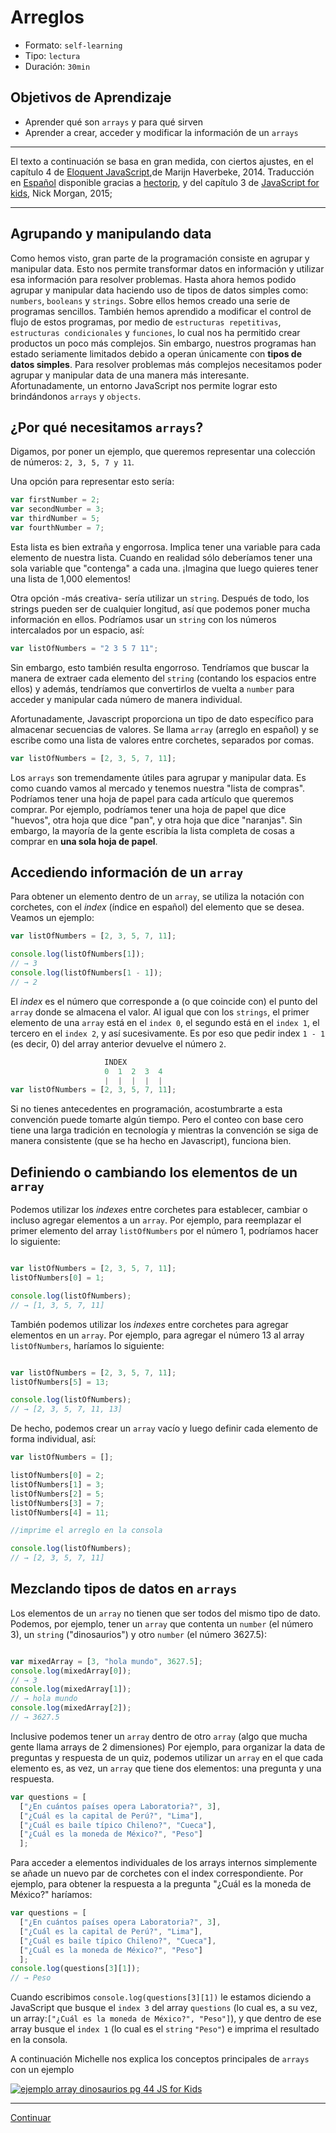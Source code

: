 # Arreglos
- Formato: `self-learning`
- Tipo: `lectura`
- Duración: `30min`

## Objetivos de Aprendizaje

- Aprender qué son `arrays` y para qué sirven
- Aprender a crear, acceder y modificar la información de un `arrays`

***

El texto a continuación se basa en gran medida, con ciertos ajustes, en el capítulo 4 de [Eloquent JavaScript](http://eloquentjavascript.net/),de Marijn
Haverbeke, 2014. Traducción en [Español](http://hectorip.github.io/Eloquent-JavaScript-ES-online/chapters/01_values.html)
disponible gracias a [hectorip](http://hectorip.github.io), y del capítulo 3 de [JavaScript for kids](http://pepa.holla.cz/wp-content/uploads/2015/11/JavaScript-for-Kids.pdf), Nick Morgan, 2015;

***

## Agrupando y manipulando data
Como hemos visto, gran parte de la programación consiste en agrupar y manipular data. Esto nos permite transformar datos en información y utilizar esa información para resolver problemas. Hasta ahora hemos podido agrupar y manipular data haciendo uso de tipos de datos simples como: `numbers`, `booleans` y `strings`. Sobre ellos hemos creado una serie de programas sencillos. También hemos aprendido a modificar el control de flujo de estos programas, por medio de `estructuras repetitivas`, `estructuras condicionales` y `funciones`, lo cual nos ha permitido crear productos un poco más complejos. Sin embargo, nuestros programas han estado seriamente limitados debido a operan únicamente con **tipos de datos simples**. Para resolver problemas más complejos necesitamos poder agrupar y manipular data de una manera más interesante. Afortunadamente, un entorno JavaScript nos permite lograr esto brindándonos `arrays` y `objects`.

## ¿Por qué necesitamos `arrays`?
Digamos, por poner un ejemplo, que queremos representar una colección de números: `2, 3, 5, 7 y 11`.

Una opción para representar esto sería:

```js
var firstNumber = 2;
var secondNumber = 3;
var thirdNumber = 5;
var fourthNumber = 7;
```

Esta lista es bien extraña y engorrosa. Implica tener una variable para cada elemento de nuestra lista. Cuando en realidad sólo deberíamos tener una sola variable que "contenga" a cada una. ¡Imagina que luego quieres tener una lista de 1,000 elementos!

Otra opción -más creativa- sería utilizar un `string`. Después de todo, los strings pueden ser de cualquier longitud, así que podemos poner mucha información en ellos. Podríamos usar un `string` con los números intercalados por un espacio, así:

```js
var listOfNumbers = "2 3 5 7 11";
```

Sin embargo, esto también resulta engorroso. Tendríamos que buscar la manera de extraer cada elemento del `string` (contando los espacios entre ellos) y además, tendríamos que convertirlos de vuelta a `number` para acceder y manipular cada número de manera individual.

Afortunadamente, Javascript proporciona un tipo de dato específico para almacenar secuencias de valores. Se llama `array` (arreglo en español) y se escribe como una lista de valores entre corchetes, separados por comas.

```js
var listOfNumbers = [2, 3, 5, 7, 11];
```

Los `arrays` son tremendamente útiles para agrupar y manipular data. Es como cuando vamos al mercado y tenemos nuestra "lista de compras". Podríamos tener una hoja de papel para cada artículo que queremos comprar. Por ejemplo, podríamos tener una hoja de papel que dice "huevos", otra hoja que dice "pan", y otra hoja que dice "naranjas". Sin embargo, la mayoría de la gente escribía la lista completa de cosas a comprar en **una sola hoja de papel**.

## Accediendo información de un `array`

Para obtener un elemento dentro de un `array`, se utiliza la notación con corchetes, con el _index_ (índice en español) del elemento que se desea. Veamos un ejemplo:

```js
var listOfNumbers = [2, 3, 5, 7, 11];

console.log(listOfNumbers[1]);
// → 3
console.log(listOfNumbers[1 - 1]);
// → 2
```

El _index_ es el número que corresponde a (o que coincide con) el punto del `array` donde se almacena el valor. Al igual que con los `strings`, el primer elemento de una `array` está en el `index 0`, el segundo está en el `index 1`, el tercero en el `index 2`, y así sucesivamente. Es por eso que pedir index ` 1 - 1 ` (es decir, 0) del array anterior devuelve el número `2`.

```js
                     INDEX
                     0  1  2  3  4
                     |  |  |  |  |
var listOfNumbers = [2, 3, 5, 7, 11];

```

Si no tienes antecedentes en programación, acostumbrarte a esta convención puede tomarte algún tiempo. Pero el conteo con base cero tiene una larga tradición en tecnología y mientras la convención se siga de manera consistente (que se ha hecho en Javascript), funciona bien.

## Definiendo o cambiando los elementos de un `array`
Podemos utilizar los _indexes_ entre corchetes para establecer, cambiar o incluso agregar elementos a un `array`. Por ejemplo, para reemplazar el primer elemento del array `listOfNumbers` por el número 1, podríamos hacer lo siguiente:

```js

var listOfNumbers = [2, 3, 5, 7, 11];
listOfNumbers[0] = 1;

console.log(listOfNumbers);
// → [1, 3, 5, 7, 11]

```

También podemos utilizar los _indexes_ entre corchetes para agregar elementos en un `array`. Por ejemplo, para agregar el número 13 al array `listOfNumbers`, haríamos lo siguiente:

```js

var listOfNumbers = [2, 3, 5, 7, 11];
listOfNumbers[5] = 13;

console.log(listOfNumbers);
// → [2, 3, 5, 7, 11, 13]

```

De hecho, podemos crear un `array` vacío y luego definir cada elemento de forma individual, así:

```js
var listOfNumbers = [];

listOfNumbers[0] = 2;
listOfNumbers[1] = 3;
listOfNumbers[2] = 5;
listOfNumbers[3] = 7;
listOfNumbers[4] = 11;

//imprime el arreglo en la consola

console.log(listOfNumbers);
// → [2, 3, 5, 7, 11]

```

## Mezclando tipos de datos en `arrays`

Los elementos de un `array` no tienen que ser todos del mismo tipo de dato. Podemos, por ejemplo, tener un `array` que contenta un `number` (el número 3), un `string` ("dinosaurios") y otro `number` (el número 3627.5):

```js

var mixedArray = [3, "hola mundo", 3627.5];
console.log(mixedArray[0]);
// → 3
console.log(mixedArray[1]);
// → hola mundo
console.log(mixedArray[2]);
// → 3627.5
```

Inclusive podemos tener un `array` dentro de otro `array` (algo que mucha gente llama arrays de 2 dimensiones) Por ejemplo, para organizar la data de preguntas y respuesta de un quiz, podemos utilizar un `array` en el que cada elemento es, as vez, un `array` que tiene dos elementos: una pregunta y una respuesta.

```js
var questions = [
  ["¿En cuántos países opera Laboratoria?", 3],
  ["¿Cuál es la capital de Perú?", "Lima"],
  ["¿Cuál es baile típico Chileno?", "Cueca"],
  ["¿Cuál es la moneda de México?", "Peso"]
  ];

```

Para acceder a elementos individuales de los arrays internos simplemente se añade un nuevo par de corchetes con el index correspondiente. Por ejemplo, para obtener la respuesta a la pregunta "¿Cuál es la moneda de México?" haríamos:

```js
var questions = [
  ["¿En cuántos países opera Laboratoria?", 3],
  ["¿Cuál es la capital de Perú?", "Lima"],
  ["¿Cuál es baile típico Chileno?", "Cueca"],
  ["¿Cuál es la moneda de México?", "Peso"]
  ];
console.log(questions[3][1]);
// → Peso
```

Cuando escribimos `console.log(questions[3][1])` le estamos diciendo a JavaScript que busque el `index 3` del array `questions` (lo cual es, a su vez, un array:`["¿Cuál es la moneda de México?", "Peso"]`), y que dentro de ese array busque el `index 1` (lo cual es el `string` `"Peso"`) e imprima el resultado en la consola.


A continuación Michelle nos explica los conceptos principales de `arrays` con un ejemplo

[![ejemplo array dinosaurios pg 44 JS for Kids](https://img.youtube.com/vi/QP9FF9eoh-k/0.jpg)](https://www.youtube.com/watch?v=QP9FF9eoh-k)

***

[Continuar](02-objects.md)
